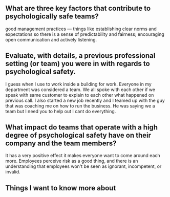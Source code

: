 ## What are three key factors that contribute to psychologically safe teams?
good management practices — things like establishing clear norms and expectations so there is a sense of predictability and fairness; encouraging open communication and actively listening.

## Evaluate, with details, a previous professional setting (or team) you were in with regards to psychological safety.

I guess when I use to work inside a building for work. Everyone in my department was considered a team. We all spoke with each other if we speak with same customer to explain to each other what happened on previous call. I also started a new job recently and I teamed up with the guy that was coaching me on how to run the business. He was saying we a team but I need you to help out I cant do everything. 

## What impact do teams that operate with a high degree of psychological safety have on their company and the team members? 
It has a very positive effect it makes everyone want to come around each more.
Employees perceive risk as a good thing, and there is an understanding that employees won't be seen as ignorant, incompetent, or invalid. 

## Things I want to know more about
